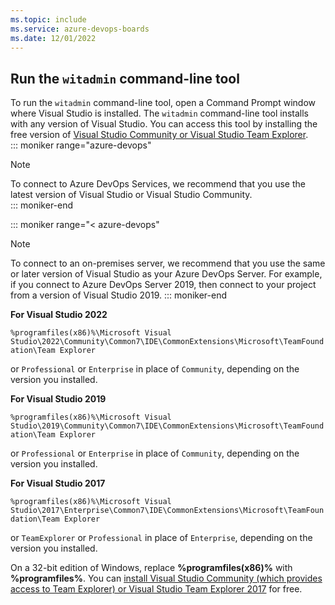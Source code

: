 ```yaml
---
ms.topic: include
ms.service: azure-devops-boards
ms.date: 12/01/2022
---
```



<a id="run-witadmin-tool"></a>

## Run the `witadmin` command-line tool  

To run the `witadmin` command-line tool, open a Command Prompt window where Visual Studio is installed. The `witadmin` command-line tool installs with any version of Visual Studio. You can access this tool by installing the free version of [Visual Studio Community or Visual Studio Team Explorer](https://visualstudio.microsoft.com/downloads/).  
::: moniker range="azure-devops"
> [!NOTE]   
> To connect to Azure DevOps Services, we recommend that you use the latest version of Visual Studio or Visual Studio Community.  
::: moniker-end

::: moniker range="< azure-devops"
> [!NOTE]   
> To connect to an on-premises server, we recommend that you use the same or later version of Visual Studio as your Azure DevOps Server. For example, if you connect to Azure DevOps Server 2019, then connect to your project from a version of Visual Studio 2019. 
::: moniker-end

**For Visual Studio 2022** 

`%programfiles(x86)%\Microsoft Visual Studio\2022\Community\Common7\IDE\CommonExtensions\Microsoft\TeamFoundation\Team Explorer`

or `Professional` or `Enterprise` in place of `Community`, depending on the version you installed.  

**For Visual Studio 2019**

`%programfiles(x86)%\Microsoft Visual Studio\2019\Community\Common7\IDE\CommonExtensions\Microsoft\TeamFoundation\Team Explorer`

or `Professional` or `Enterprise` in place of `Community`, depending on the version you installed.  

**For Visual Studio 2017**

`%programfiles(x86)%\Microsoft Visual Studio\2017\Enterprise\Common7\IDE\CommonExtensions\Microsoft\TeamFoundation\Team Explorer`

or `TeamExplorer` or `Professional` in place of `Enterprise`, depending on the version you installed.  

On a 32-bit edition of Windows, replace **%programfiles(x86)%** with **%programfiles%**. You can [install Visual Studio Community (which provides access to Team Explorer) or Visual Studio Team Explorer 2017](https://visualstudio.microsoft.com/downloads/download-visual-studio-vs) for free. 
